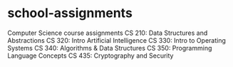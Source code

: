 school-assignments
==================

Computer Science course assignments
CS 210: Data Structures and Abstractions
CS 320:	Intro Artificial Intelligence
CS 330: Intro to Operating Systems
CS 340: Algorithms & Data Structures
CS 350: Programming Language Concepts
CS 435: Cryptography and Security
